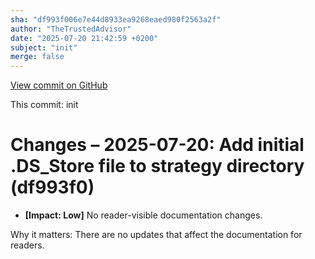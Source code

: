```yaml
---
sha: "df993f006e7e44d8933ea9268eaed980f2563a2f"
author: "TheTrustedAdvisor"
date: "2025-07-20 21:42:59 +0200"
subject: "init"
merge: false
---
```


[View commit on GitHub](https://github.com/TheTrustedAdvisor/FabricAdoptionFramework/commit/df993f006e7e44d8933ea9268eaed980f2563a2f)

This commit: init

# Changes – 2025-07-20: Add initial .DS_Store file to strategy directory (df993f0)

- **[Impact: Low]** No reader-visible documentation changes.

Why it matters: There are no updates that affect the documentation for readers.
